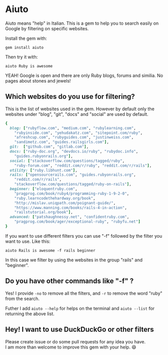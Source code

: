 Aiuto
==================================

Aiuto means "help" in Italian. This is a gem to help you to search easily on Google by filtering on specific websites.

Install the gem with:

```
gem install aiuto
```

Then try it with:

```
aiuto Ruby is awesome
```

YEAH! Google is open and there are only Ruby blogs, forums and similia. No pages about stones and jewels!

## Which websites do you use for filtering?

This is the list of websites used in the gem.
However by default only the websites under "blog", "git", "docs" and "social" are used by default.

```ruby
{
  blog: ["rubyflow.com", "medium.com", "rubylearning.com",
    "rubyinside.com", "yehudakatz.com", "sitepoint.com/ruby",
    "afreshcup.com", "rubyguides.com", "justinweiss.com",
    "sandimetz.com", "guides.railsgirls.com"],
  git:  ["github.com", "gitlab.com"],
  docs: ["ruby-doc.org", "devdocs.io/ruby", "rubydoc.info",
    "guides.rubyonrails.org"],
  social: ["stackoverflow.com/questions/tagged/ruby",
    "ruby-forum.com", "reddit.com/r/ruby", "reddit.com/r/rails"],
  utility: ["ruby.libhunt.com"],
  rails: ["opensourcerails.com", "guides.rubyonrails.org",
    "reddit.com/r/rails",
    "stackoverflow.com/questions/tagged/ruby-on-rails"],
  beginner: ["eloquentruby.com",
    "pragprog.com/book/ruby4/programming-ruby-1-9-2-0",
    "ruby.learncodethehardway.org/book",
    "http://mislav.uniqpath.com/poignant-guide/",
    "https://www.manning.com/books/rails-4-in-action",
    "railstutorial.org/book"],
  advanced: ["patshaughnessy.net", "confidentruby.com",
    "pragprog.com/book/ager/exceptional-ruby", "rubyfu.net"]
}
```

If you want to use different filters you can use "-f" followed by the filter you want to use.
Like this:

```
aiuto Rails is awesome -f rails beginner
```

In this case we filter by using the websites in the group "rails" and "beginner".

## Do you have other commands like "-f" ?

Yes! I provide ```-no``` to remove all the filters, and ```-r``` to remove the word "ruby" from the search.

Futher I add ```aiuto --help``` for helps on the terminal and ```aiuto --list``` for returning the above list.

## Hey! I want to use DuckDuckGo or other filters

Please create issue or do some pull requests for any idea you have.  
I am more than welcome to improve this gem with your help. :smile:
